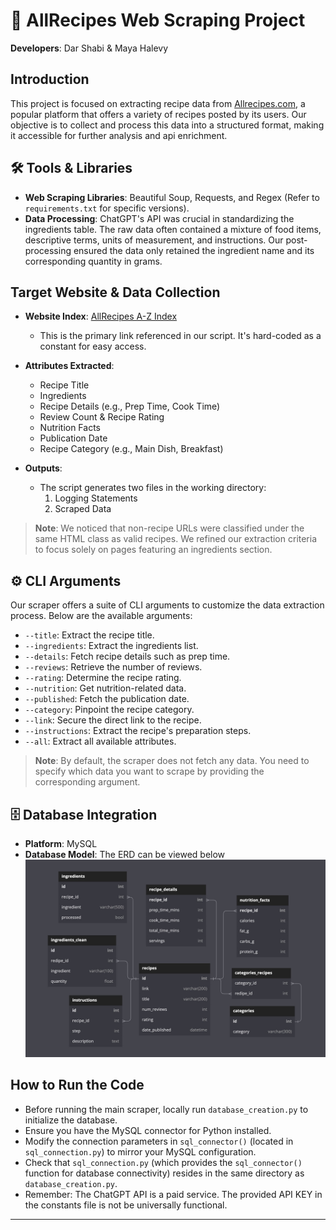# 🍲 AllRecipes Web Scraping Project

**Developers**: Dar Shabi & Maya Halevy

## Introduction
This project is focused on extracting recipe data from [Allrecipes.com](https://www.allrecipes.com), a popular platform that offers a variety of recipes posted by its users. Our objective is to collect and process this data into a structured format, making it accessible for further analysis and api enrichment.

## 🛠 Tools & Libraries
- **Web Scraping Libraries**: Beautiful Soup, Requests, and Regex (Refer to `requirements.txt` for specific versions).
- **Data Processing**: ChatGPT's API was crucial in standardizing the ingredients table. The raw data often contained a mixture of food items, descriptive terms, units of measurement, and instructions. Our post-processing ensured the data only retained the ingredient name and its corresponding quantity in grams.

## Target Website & Data Collection
- **Website Index**: [AllRecipes A-Z Index](https://www.allrecipes.com/recipes-a-z-6735880)
    - This is the primary link referenced in our script. It's hard-coded as a constant for easy access.

- **Attributes Extracted**:
    - Recipe Title
    - Ingredients
    - Recipe Details (e.g., Prep Time, Cook Time)
    - Review Count & Recipe Rating
    - Nutrition Facts
    - Publication Date
    - Recipe Category (e.g., Main Dish, Breakfast)

- **Outputs**:
    - The script generates two files in the working directory:
        1. Logging Statements
        2. Scraped Data 

> **Note**: We noticed that non-recipe URLs were classified under the same HTML class as valid recipes. We refined our extraction criteria to focus solely on pages featuring an ingredients section.

## ⚙ CLI Arguments
Our scraper offers a suite of CLI arguments to customize the data extraction process. Below are the available arguments:

- `--title`: Extract the recipe title.
- `--ingredients`: Extract the ingredients list.
- `--details`: Fetch recipe details such as prep time.
- `--reviews`: Retrieve the number of reviews.
- `--rating`: Determine the recipe rating.
- `--nutrition`: Get nutrition-related data.
- `--published`: Fetch the publication date.
- `--category`: Pinpoint the recipe category.
- `--link`: Secure the direct link to the recipe.
- `--instructions`: Extract the recipe's preparation steps.
- `--all`: Extract all available attributes.

> **Note**: By default, the scraper does not fetch any data. You need to specify which data you want to scrape by providing the corresponding argument.

## 🗄 Database Integration
- **Platform**: MySQL 
- **Database Model**: The ERD can be viewed below
![ERD Milestone 3](https://github.com/DarShabi/Web-Scraping-allrecipes/blob/main/ERD%20Milestone%203.jpg)

## How to Run the Code
- Before running the main scraper, locally run `database_creation.py` to initialize the database.
- Ensure you have the MySQL connector for Python installed.
- Modify the connection parameters in `sql_connector()` (located in `sql_connection.py`) to mirror your MySQL configuration.
- Check that `sql_connection.py` (which provides the `sql_connector()` function for database connectivity) resides in the same directory as `database_creation.py`.
- Remember: The ChatGPT API is a paid service. The provided API KEY in the constants file is not be universally functional. 

---

